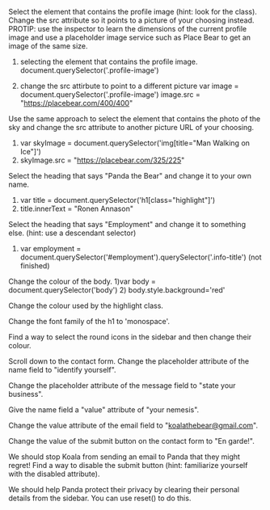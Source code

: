 Select the element that contains the profile image (hint: look for the class). Change the src attribute so it points to a picture of your choosing instead.
PROTIP: use the inspector to learn the dimensions of the current profile image and use a placeholder image service such as Place Bear to get an image of the same size.

1) selecting the element that contains the profile image.
  document.querySelector('.profile-image')

2) change the src attirbute to point to a different picture
  var image = document.querySelector('.profile-image')
  image.src = "https://placebear.com/400/400"



Use the same approach to select the element that contains the photo of the sky and change the src attribute to another picture URL of your choosing.
1) var skyImage = document.querySelector('img[title="Man Walking on Ice"]')
2) skyImage.src = "https://placebear.com/325/225"



Select the heading that says "Panda the Bear" and change it to your own name.
1) var title = document.querySelector('h1[class="highlight"]')
2) title.innerText = "Ronen Annason"

Select the heading that says "Employment" and change it to something else. (hint: use a descendant selector)

1) var employment = document.querySelector('#employment').querySelector('.info-title')
(not finished)

Change the colour of the body.
1)var body = document.querySelector('body')
2) body.style.background='red'


Change the colour used by the highlight class.

Change the font family of the h1 to 'monospace'.

Find a way to select the round icons in the sidebar and then change their colour.

Scroll down to the contact form. Change the placeholder attribute of the name field to "identify yourself".

Change the placeholder attribute of the message field to "state your business".

Give the name field a "value" attribute of "your nemesis".

Change the value attribute of the email field to "koalathebear@gmail.com".

Change the value of the submit button on the contact form to "En garde!".

We should stop Koala from sending an email to Panda that they might regret! Find a way to disable the submit button (hint: familiarize yourself with the disabled attribute).

We should help Panda protect their privacy by clearing their personal details from the sidebar. You can use reset() to do this.
